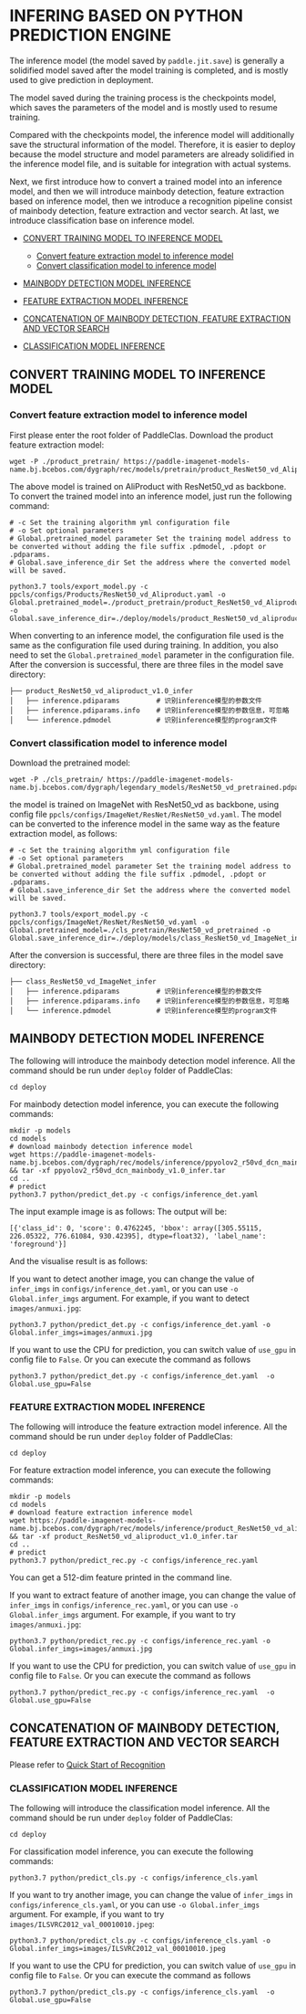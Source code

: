 # INFERING BASED ON PYTHON PREDICTION ENGINE

The inference model (the model saved by `paddle.jit.save`) is generally a solidified model saved after the model training is completed, and is mostly used to give prediction in deployment.

The model saved during the training process is the checkpoints model, which saves the parameters of the model and is mostly used to resume training.

Compared with the checkpoints model, the inference model will additionally save the structural information of the model. Therefore, it is easier to deploy because the model structure and model parameters are already solidified in the inference model file, and is suitable for integration with actual systems.

Next, we first introduce how to convert a trained model into an inference model, and then we will introduce mainbody detection, feature extraction based on inference model, 
then we introduce a recognition pipeline consist of mainbody detection, feature extraction and vector search. At last, we introduce classification base on inference model. 

- [CONVERT TRAINING MODEL TO INFERENCE MODEL](#CONVERT)
    - [Convert feature extraction model to inference model](#Convert_feature_extraction)
    - [Convert classification model to inference model](#Convert_class)

- [MAINBODY DETECTION MODEL INFERENCE](#DETECTION_MODEL_INFERENCE)

- [FEATURE EXTRACTION MODEL INFERENCE](#FEATURE_EXTRACTION_MODEL_INFERENCE)

- [CONCATENATION OF MAINBODY DETECTION, FEATURE EXTRACTION AND VECTOR SEARCH](#CONCATENATION)

- [CLASSIFICATION MODEL INFERENCE](#CLASSIFICATION)

<a name="CONVERT"></a>
## CONVERT TRAINING MODEL TO INFERENCE MODEL
<a name="Convert_feature_extraction"></a>
### Convert feature extraction model to inference model
First please enter the root folder of PaddleClas. Download the product feature extraction model:
```shell script
wget -P ./product_pretrain/ https://paddle-imagenet-models-name.bj.bcebos.com/dygraph/rec/models/pretrain/product_ResNet50_vd_Aliproduct_v1.0_pretrained.pdparams
```

The above model is trained on AliProduct with ResNet50_vd as backbone. To convert the trained model into an inference model, just run the following command:
```
# -c Set the training algorithm yml configuration file
# -o Set optional parameters
# Global.pretrained_model parameter Set the training model address to be converted without adding the file suffix .pdmodel, .pdopt or .pdparams.
# Global.save_inference_dir Set the address where the converted model will be saved.

python3.7 tools/export_model.py -c ppcls/configs/Products/ResNet50_vd_Aliproduct.yaml -o Global.pretrained_model=./product_pretrain/product_ResNet50_vd_Aliproduct_v1.0_pretrained -o Global.save_inference_dir=./deploy/models/product_ResNet50_vd_aliproduct_v1.0_infer
```

When converting to an inference model, the configuration file used is the same as the configuration file used during training. In addition, you also need to set the `Global.pretrained_model` parameter in the configuration file.
After the conversion is successful, there are three files in the model save directory:
``` 
├── product_ResNet50_vd_aliproduct_v1.0_infer
│   ├── inference.pdiparams         # 识别inference模型的参数文件
│   ├── inference.pdiparams.info    # 识别inference模型的参数信息，可忽略
│   └── inference.pdmodel           # 识别inference模型的program文件
```

<a name="Convert_class"></a>
### Convert classification model to inference model

Download the pretrained model:
``` shell script
wget -P ./cls_pretrain/ https://paddle-imagenet-models-name.bj.bcebos.com/dygraph/legendary_models/ResNet50_vd_pretrained.pdparams
```

the model is trained on ImageNet with ResNet50_vd as backbone, using config file `ppcls/configs/ImageNet/ResNet/ResNet50_vd.yaml`.
The model can be converted to the inference model in the same way as the feature extraction model, as follows:
```
# -c Set the training algorithm yml configuration file
# -o Set optional parameters
# Global.pretrained_model parameter Set the training model address to be converted without adding the file suffix .pdmodel, .pdopt or .pdparams.
# Global.save_inference_dir Set the address where the converted model will be saved.

python3.7 tools/export_model.py -c ppcls/configs/ImageNet/ResNet/ResNet50_vd.yaml -o Global.pretrained_model=./cls_pretrain/ResNet50_vd_pretrained -o Global.save_inference_dir=./deploy/models/class_ResNet50_vd_ImageNet_infer
```

After the conversion is successful, there are three files in the model save directory:
```
├── class_ResNet50_vd_ImageNet_infer
│   ├── inference.pdiparams         # 识别inference模型的参数文件
│   ├── inference.pdiparams.info    # 识别inference模型的参数信息，可忽略
│   └── inference.pdmodel           # 识别inference模型的program文件
```

<a name="DETECTION_MODEL_INFERENCE"></a>
## MAINBODY DETECTION MODEL INFERENCE

The following will introduce the mainbody detection model inference. All the command should be run under `deploy` folder of PaddleClas:
```shell script
cd deploy
```

For mainbody detection model inference, you can execute the following commands:

```shell script
mkdir -p models
cd models
# download mainbody detection inference model
wget https://paddle-imagenet-models-name.bj.bcebos.com/dygraph/rec/models/inference/ppyolov2_r50vd_dcn_mainbody_v1.0_infer.tar && tar -xf ppyolov2_r50vd_dcn_mainbody_v1.0_infer.tar
cd ..
# predict
python3.7 python/predict_det.py -c configs/inference_det.yaml
```

The input example image is as follows:
[](../images/recognition/product_demo/wangzai.jpg)
The output will be:
```text
[{'class_id': 0, 'score': 0.4762245, 'bbox': array([305.55115, 226.05322, 776.61084, 930.42395], dtype=float32), 'label_name': 'foreground'}]
```
And the visualise result is as follows:
[](../images/recognition/product_demo/wangzai_det_result.jpg)

If you want to detect another image, you can change the value of `infer_imgs` in `configs/inference_det.yaml`, 
or you can use `-o Global.infer_imgs` argument. For example, if you want to detect `images/anmuxi.jpg`:
```shell script
python3.7 python/predict_det.py -c configs/inference_det.yaml -o Global.infer_imgs=images/anmuxi.jpg
```

If you want to use the CPU for prediction, you can switch value of `use_gpu` in config file to `False`. Or you can execute the command as follows
```
python3.7 python/predict_det.py -c configs/inference_det.yaml  -o Global.use_gpu=False
```

<a name="FEATURE_EXTRACTION_MODEL_INFERENCE"></a>
### FEATURE EXTRACTION MODEL INFERENCE

The following will introduce the feature extraction model inference. All the command should be run under `deploy` folder of PaddleClas:
```shell script
cd deploy
```
For feature extraction model inference, you can execute the following commands:
```shell script
mkdir -p models
cd models
# download feature extraction inference model
wget https://paddle-imagenet-models-name.bj.bcebos.com/dygraph/rec/models/inference/product_ResNet50_vd_aliproduct_v1.0_infer.tar && tar -xf product_ResNet50_vd_aliproduct_v1.0_infer.tar
cd ..
# predict
python3.7 python/predict_rec.py -c configs/inference_rec.yaml
```
You can get a 512-dim feature printed in the command line.

If you want to extract feature of another image, you can change the value of `infer_imgs` in `configs/inference_rec.yaml`, 
or you can use `-o Global.infer_imgs` argument. For example, if you want to try `images/anmuxi.jpg`:
```shell script
python3.7 python/predict_rec.py -c configs/inference_rec.yaml -o Global.infer_imgs=images/anmuxi.jpg
```

If you want to use the CPU for prediction, you can switch value of `use_gpu` in config file to `False`. Or you can execute the command as follows
```
python3.7 python/predict_rec.py -c configs/inference_rec.yaml  -o Global.use_gpu=False
```

<a name="CONCATENATION"></a>
## CONCATENATION OF MAINBODY DETECTION, FEATURE EXTRACTION AND VECTOR SEARCH
 Please refer to [Quick Start of Recognition](./tutorials/quick_start_recognition_en.md)

<a name="CLASSIFICATION"></a>
### CLASSIFICATION MODEL INFERENCE
The following will introduce the classification model inference. All the command should be run under `deploy` folder of PaddleClas:
```shell script
cd deploy
```

For classification model inference, you can execute the following commands:

```shell script
python3.7 python/predict_cls.py -c configs/inference_cls.yaml
```
If you want to try another image, you can change the value of `infer_imgs` in `configs/inference_cls.yaml`, 
or you can use `-o Global.infer_imgs` argument. For example, if you want to try `images/ILSVRC2012_val_00010010.jpeg`:
```shell script
python3.7 python/predict_cls.py -c configs/inference_cls.yaml -o Global.infer_imgs=images/ILSVRC2012_val_00010010.jpeg

```

If you want to use the CPU for prediction, you can switch value of `use_gpu` in config file to `False`. Or you can execute the command as follows
```
python3.7 python/predict_cls.py -c configs/inference_cls.yaml  -o Global.use_gpu=False
```